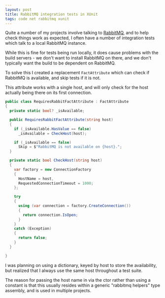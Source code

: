 ```yaml
---
layout: post
title: RabbitMQ integration tests in XUnit
tags: code net rabbitmq xunit
---
```


Quite a number of my projects involve talking to [RabbitMQ][rabbitmq], and to help check things work as expected, I often have a number of integration tests which talk to a local RabbitMQ instance.

While this is fine for tests being run locally, it does cause problems with the build servers - we don't want to install RabbitMQ on there, and we don't typically want the build to be dependent on RabbitMQ.

To solve this I created a replacement `FactAttribute` which can check if RabbitMQ is available, and skip tests if it is not.

This attribute works with a single host, and will only check for the host actually being there on its first connection.

```csharp
public class RequiresRabbitFactAttribute : FactAttribute
{
  private static bool? _isAvailable;

  public RequiresRabbitFactAttribute(string host)
  {
    if (_isAvailable.HasValue == false)
      _isAvailable = CheckHost(host);

    if (_isAvailable == false)
      Skip = $"RabbitMQ is not available on {host}.";
  }

  private static bool CheckHost(string host)
  {
    var factory = new ConnectionFactory
    {
      HostName = host,
      RequestedConnectionTimeout = 1000;
    };

    try
    {
      using (var connection = factory.CreateConnection())
      {
        return connection.IsOpen;
      }
    }
    catch (Exception)
    {
      return false;
    }
  }

}
```

I was planning on using a dictionary, keyed by host to store the availability, but realized that I always use the same host throughout a test suite.

The reason for passing the host name in via the ctor rather than using a constant is that this usually resides within a generic "rabbitmq helpers" type assembly, and is used in multiple projects.

[rabbitmq]: https://rabbitmq.com

